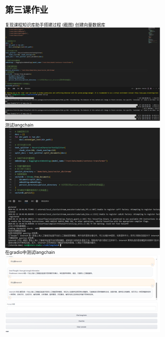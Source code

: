 # 第三课作业
复现课程知识库助手搭建过程 (截图)
创建向量数据库  
![这是图片](png/class3_1.png "work3_1")
测试langchain
![这是图片](png/class3_3.png "work3_2")
在gradio中测试langchain
![这是图片](png/class3_4.png "work3_3")  
